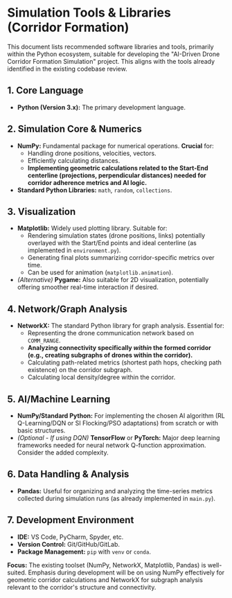 # Simulation Tools & Libraries (Corridor Formation)

This document lists recommended software libraries and tools, primarily within the Python ecosystem, suitable for developing the "AI-Driven Drone Corridor Formation Simulation" project. This aligns with the tools already identified in the existing codebase review.

## 1. Core Language

*   **Python (Version 3.x):** The primary development language.

## 2. Simulation Core & Numerics

*   **NumPy:** Fundamental package for numerical operations. **Crucial** for:
    *   Handling drone positions, velocities, vectors.
    *   Efficiently calculating distances.
    *   **Implementing geometric calculations related to the Start-End centerline (projections, perpendicular distances) needed for corridor adherence metrics and AI logic.**
*   **Standard Python Libraries:** `math`, `random`, `collections`.

## 3. Visualization

*   **Matplotlib:** Widely used plotting library. Suitable for:
    *   Rendering simulation states (drone positions, links) potentially overlayed with the Start/End points and ideal centerline (as implemented in `environment.py`).
    *   Generating final plots summarizing corridor-specific metrics over time.
    *   Can be used for animation (`matplotlib.animation`).
*   *(Alternative)* **Pygame:** Also suitable for 2D visualization, potentially offering smoother real-time interaction if desired.

## 4. Network/Graph Analysis

*   **NetworkX:** The standard Python library for graph analysis. Essential for:
    *   Representing the drone communication network based on `COMM_RANGE`.
    *   **Analyzing connectivity specifically *within* the formed corridor (e.g., creating subgraphs of drones within the corridor).**
    *   Calculating path-related metrics (shortest path hops, checking path existence) on the corridor subgraph.
    *   Calculating local density/degree within the corridor.

## 5. AI/Machine Learning

*   **NumPy/Standard Python:** For implementing the chosen AI algorithm (RL Q-Learning/DQN or SI Flocking/PSO adaptations) from scratch or with basic structures.
*   *(Optional - If using DQN)* **TensorFlow** or **PyTorch:** Major deep learning frameworks needed for neural network Q-function approximation. Consider the added complexity.

## 6. Data Handling & Analysis

*   **Pandas:** Useful for organizing and analyzing the time-series metrics collected during simulation runs (as already implemented in `main.py`).

## 7. Development Environment

*   **IDE:** VS Code, PyCharm, Spyder, etc.
*   **Version Control:** Git/GitHub/GitLab.
*   **Package Management:** `pip` with `venv` or `conda`.

**Focus:** The existing toolset (NumPy, NetworkX, Matplotlib, Pandas) is well-suited. Emphasis during development will be on using NumPy effectively for geometric corridor calculations and NetworkX for subgraph analysis relevant to the corridor's structure and connectivity.

